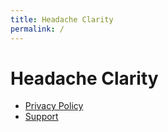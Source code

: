 ```yaml
---
title: Headache Clarity
permalink: /
---
```


# Headache Clarity
- [Privacy Policy](https://github.com/SanjeevChander/ClarityPages/blob/main/privacy.md)
- [Support](https://github.com/SanjeevChander/ClarityPages/blob/main/support.md)
